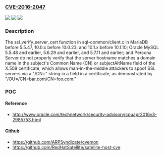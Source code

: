 ### [CVE-2016-2047](https://cve.mitre.org/cgi-bin/cvename.cgi?name=CVE-2016-2047)
![](https://img.shields.io/static/v1?label=Product&message=n%2Fa&color=blue)
![](https://img.shields.io/static/v1?label=Version&message=n%2Fa&color=blue)
![](https://img.shields.io/static/v1?label=Vulnerability&message=n%2Fa&color=brighgreen)

### Description

The ssl_verify_server_cert function in sql-common/client.c in MariaDB before 5.5.47, 10.0.x before 10.0.23, and 10.1.x before 10.1.10; Oracle MySQL 5.5.48 and earlier, 5.6.29 and earlier, and 5.7.11 and earlier; and Percona Server do not properly verify that the server hostname matches a domain name in the subject's Common Name (CN) or subjectAltName field of the X.509 certificate, which allows man-in-the-middle attackers to spoof SSL servers via a "/CN=" string in a field in a certificate, as demonstrated by "/OU=/CN=bar.com/CN=foo.com."

### POC

#### Reference
- http://www.oracle.com/technetwork/security-advisory/cpuapr2016v3-2985753.html

#### Github
- https://github.com/ARPSyndicate/cvemon
- https://github.com/RedHatSatellite/satellite-host-cve

